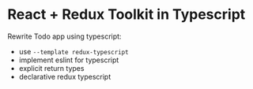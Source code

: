 # React + Redux Toolkit in Typescript
Rewrite Todo app using typescript:
  - use `--template redux-typescript`
  - implement eslint for typescript
  - explicit return types
  - declarative redux typescript